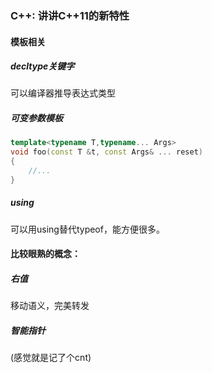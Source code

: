 ### C++: 讲讲C++11的新特性

#### 模板相关

##### decltype关键字

可以编译器推导表达式类型

##### 可变参数模板

```c++
template<typename T,typename... Args>
void foo(const T &t, const Args& ... reset)
{
    //...
}
```

##### using

可以用using替代typeof，能方便很多。

#### 比较眼熟的概念：

##### 右值

移动语义，完美转发

##### 智能指针

(感觉就是记了个cnt)

